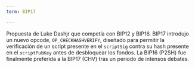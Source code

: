 ```yaml
---
term: BIP17

---
```

Propuesta de Luke Dashjr que competía con BIP12 y BIP16. BIP17 introdujo un nuevo opcode, `OP_CHECKHASHVERIFY`, diseñado para permitir la verificación de un script presente en el `scriptSig` contra su hash presente en el `scriptPubKey` antes de desbloquear los fondos. La BIP16 (P2SH) fue finalmente preferida a la BIP17 (CHV) tras un periodo de intensos debates.